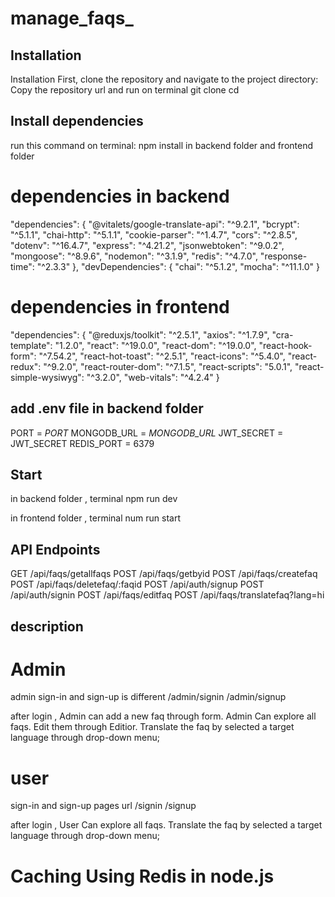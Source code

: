 # manage_faqs_

## Installation
Installation
First, clone the repository and navigate to the project directory:
Copy the repository url and run on terminal
git clone <your-repository-url>
cd <your-project-directory>

## Install dependencies
run this command on terminal:
npm install in backend folder and frontend folder

# dependencies in backend
 "dependencies": {
    "@vitalets/google-translate-api": "^9.2.1",
    "bcrypt": "^5.1.1",
    "chai-http": "^5.1.1",
    "cookie-parser": "^1.4.7",
    "cors": "^2.8.5",
    "dotenv": "^16.4.7",
    "express": "^4.21.2",
    "jsonwebtoken": "^9.0.2",
    "mongoose": "^8.9.6",
    "nodemon": "^3.1.9",
    "redis": "^4.7.0",
    "response-time": "^2.3.3"
  },
  "devDependencies": {
    "chai": "^5.1.2",
    "mocha": "^11.1.0"
  }

  # dependencies in frontend

   "dependencies": {
    "@reduxjs/toolkit": "^2.5.1",
    "axios": "^1.7.9",
    "cra-template": "1.2.0",
    "react": "^19.0.0",
    "react-dom": "^19.0.0",
    "react-hook-form": "^7.54.2",
    "react-hot-toast": "^2.5.1",
    "react-icons": "^5.4.0",
    "react-redux": "^9.2.0",
    "react-router-dom": "^7.1.5",
    "react-scripts": "5.0.1",
    "react-simple-wysiwyg": "^3.2.0",
    "web-vitals": "^4.2.4"
}  

## add .env file in backend folder
PORT = _PORT_
MONGODB_URL = _MONGODB_URL_
JWT_SECRET = JWT_SECRET
REDIS_PORT = 6379

## Start
in backend folder , terminal 
npm run dev

in frontend folder , terminal
num run start

## API Endpoints
GET /api/faqs/getallfaqs
POST /api/faqs/getbyid
POST /api/faqs/createfaq
POST /api/faqs/deletefaq/:faqid
POST /api/auth/signup
POST /api/auth/signin
POST /api/faqs/editfaq
POST /api/faqs/translatefaq?lang=hi

## description 
# Admin 
admin sign-in and sign-up is different
/admin/signin
/admin/signup

after login , Admin can add a new faq through form. Admin Can explore all faqs. Edit them through Editior. Translate the faq by selected a target language through drop-down menu;

# user 
sign-in and sign-up pages url
/signin
/signup

after login , User Can explore all faqs. Translate the faq by selected a target language through drop-down menu;

# Caching Using Redis in node.js
